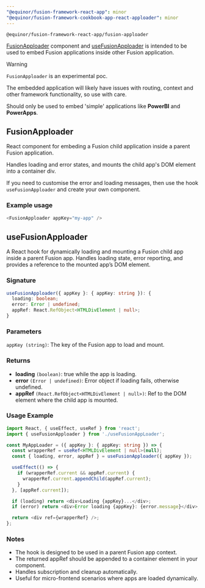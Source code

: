 ```yaml
---
"@equinor/fusion-framework-react-app": minor
"@equinor/fusion-framework-cookbook-app-react-apploader": minor
---
```


`@equinor/fusion-framework-react-app/fusion-apploader`

[FusionApploader](#fusionapploader) component and [useFusionApploader](#usefusionapploader) is intended to be used to embed Fusion applications inside other Fusion application.

> [!WARNING]
> `FusionApploader` is an experimental poc.
>
> The embedded application will likely have issues with routing, context and other framework functionality, so use with care.
>
> Should only be used to embed 'simple' applications like **PowerBI** and **PowerApps**.

## FusionApploader

React component for embeding a Fusion child application inside a parent Fusion application.

Handles loading and error states, and mounts the child app's DOM element into a container div.

If you need to customise the error and loading messages, then use the hook ``useFusionApploader`` and create your own component.

### Example usage

```typescript
<FusionApploader appKey="my-app" />
```

## useFusionApploader

A React hook for dynamically loading and mounting a Fusion child app inside a parent Fusion app. Handles loading state, error reporting, and provides a reference to the mounted app’s DOM element.

### Signature

```typescript
useFusionApploader({ appKey }: { appKey: string }): {
  loading: boolean;
  error: Error | undefined;
  appRef: React.RefObject<HTMLDivElement | null>;
}
```

### Parameters

`appKey (string)`: The key of the Fusion app to load and mount.

### Returns

- **loading** ``(boolean)``: true while the app is loading.
- **error** ``(Error | undefined)``: Error object if loading fails, otherwise undefined.
- **appRef** ``(React.RefObject<HTMLDivElement | null>)``: Ref to the DOM element where the child app is mounted.

### Usage Example

```typescript
import React, { useEffect, useRef } from 'react';
import { useFusionApploader } from './useFusionAppLoader';

const MyAppLoader = ({ appKey }: { appKey: string }) => {
  const wrapperRef = useRef<HTMLDivElement | null>(null);
  const { loading, error, appRef } = useFusionApploader({ appKey });

  useEffect(() => {
    if (wrapperRef.current && appRef.current) {
      wrapperRef.current.appendChild(appRef.current);
    }
  }, [appRef.current]);

  if (loading) return <div>Loading {appKey}...</div>;
  if (error) return <div>Error loading {appKey}: {error.message}</div>;

  return <div ref={wrapperRef} />;
};
```

### Notes

- The hook is designed to be used in a parent Fusion app context.
- The returned appRef should be appended to a container element in your component.
- Handles subscription and cleanup automatically.
- Useful for micro-frontend scenarios where apps are loaded dynamically.
